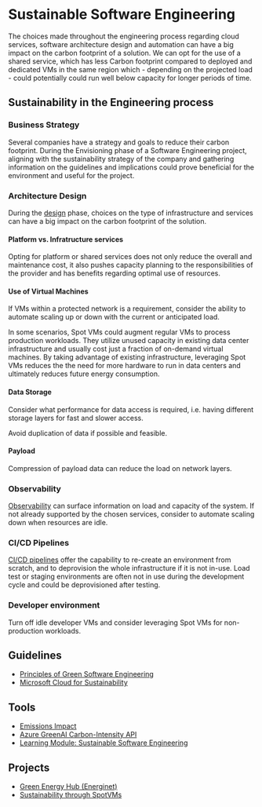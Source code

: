 # Sustainable Software Engineering

The choices made throughout the engineering process regarding cloud services, software architecture
design and automation can have a big impact on the carbon footprint of a solution. We can opt for the use of a shared service, which has less Carbon footprint compared to deployed and dedicated VMs in the same region which - depending on the projected load - could potentially could run well below capacity for longer periods of time.  

## Sustainability in the Engineering process

### Business Strategy

Several companies have a strategy and goals to reduce their carbon footprint. During the Envisioning phase of a Software
Engineering project, aligning with the sustainability strategy of the company and gathering information on the guidelines and implications could prove beneficial for the environment and useful for the project.

### Architecture Design

During the [design](../design/) phase, choices on the type of infrastructure and services can have a big impact on the
carbon footprint of the solution.

#### Platform  vs. Infratructure services

Opting for platform or shared services does not only reduce the overall and maintenance cost, it also pushes capacity
planning to the responsibilities of the provider and has benefits regarding optimal use of resources.

#### Use of Virtual Machines

If VMs within a protected network is a requirement, consider the ability to automate scaling up or down with the current
or anticipated load.

In some scenarios, Spot VMs could augment regular VMs to process production workloads. They utilize unused capacity in
existing data center infrastructure and usually cost just a fraction of on-demand virtual machines. By taking advantage of existing infrastructure, leveraging Spot VMs reduces the the need for more hardware to run in data centers and ultimately reduces future energy consumption.

#### Data Storage

Consider what performance for data access is required, i.e. having different storage layers for fast and slower access.

Avoid duplication of data if possible and feasible.

#### Payload

Compression of payload data can reduce the load on network layers.

### Observability

[Observability](../observability) can surface information on load and capacity of the system. If not already supported by
the chosen services, consider to automate scaling down when resources are idle.

### CI/CD Pipelines

[CI/CD pipelines](../continuous-integration) offer the capability to re-create an environment from scratch, and to
deprovision the whole infrastructure if it is not in-use. Load test or staging environments are often not in use during
the development cycle and could be deprovisioned after testing.

### Developer environment

Turn off idle developer VMs and consider leveraging Spot VMs for non-production workloads.

## Guidelines

- [Principles of Green Software Engineering](https://principles.green/)
- [Microsoft Cloud for Sustainability](https://www.microsoft.com/en-us/sustainability)

## Tools

- [Emissions Impact](https://appsource.microsoft.com/en-us/product/power-bi/coi-sustainability.emissions_impact_dashboard)
- [Azure GreenAI Carbon-Intensity API](http://azure-uw-cli-2021.azurewebsites.net/home)
- [Learning Module: Sustainable Software
Engineering](https://docs.microsoft.com/en-us/learn/modules/sustainable-software-engineering-overview/)

## Projects

- [Green Energy Hub (Energinet)](https://github.com/Energinet-DataHub/green-energy-hub)
- [Sustainability through SpotVMs](https://github.com/hybridflux/SparkOnSpot)
